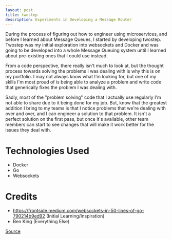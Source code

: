 ```yaml
---
layout: post
title: twostep
description: Experiments in Developing a Message Router
---
```

During the process of figuring out how to engineer using microservices, and before I learned about Message Queues, I started by developing twostep. Twostep was my initial exploration into websockets and Docker and was going to be developed into a whole Message Queuing system until I learned about pre-existing ones that I could use instead.

From a code perspective, there really isn't much to look at, but the thought process towards solving the problems I was dealing with is why this is on my portfolio. I may not always know what I'm looking for, but one of my skills I'm most proud of is being able to analyze a problem and write code that generically fixes the problem I was dealing with. 

Sadly, most of the "problem solving" code that I actually use regularly I'm not able to share due to it being done for my job. But, know that the greatest addition I bring to my teams is that I notice problems that we're dealing with over and over, and I can engineer a solution to that problem. It isn't a perfect solution on the first pass, but once it's available, other team members can start to see changes that will make it work better for the issues they deal with. 

Technologies Used
=================

* Docker
* Go
* Websockets

Credits
=======

* https://frontside.medium.com/websockets-in-50-lines-of-go-790214b9ed92 (Initial Learning/Inspiration)
* Ben King (Everything Else)

[Source](https://github.com/exlted/twostep)